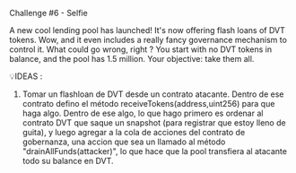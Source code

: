 Challenge #6 - Selfie

A new cool lending pool has launched! It's now offering flash loans of DVT tokens.
Wow, and it even includes a really fancy governance mechanism to control it.
What could go wrong, right ?
You start with no DVT tokens in balance, and the pool has 1.5 million. Your objective: take them all.

💡IDEAS :
1) Tomar un flashloan de DVT desde un contrato atacante. Dentro de ese contrato defino el método receiveTokens(address,uint256) para que haga algo.
   Dentro de ese algo, lo que hago primero es ordenar al contrato DVT que saque un snapshot (para registrar que estoy lleno de guita), y luego agregar a la cola de acciones del contrato de gobernanza, una accion que sea un llamado al método "drainAllFunds(attacker)", lo que hace que la pool transfiera al atacante todo su balance en DVT. 